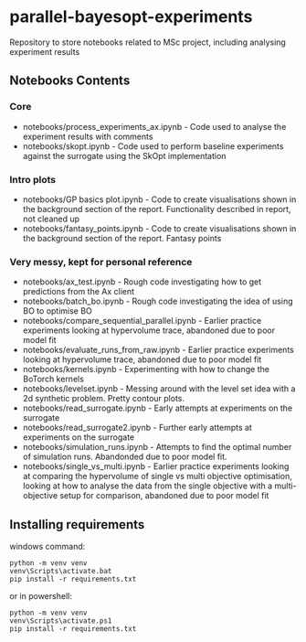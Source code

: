 # parallel-bayesopt-experiments

Repository to store notebooks related to MSc project, including analysing experiment results

## Notebooks Contents

### Core
- notebooks/process_experiments_ax.ipynb - Code used to analyse the experiment results with comments
- notebooks/skopt.ipynb - Code used to perform baseline experiments against the surrogate using the SkOpt implementation

### Intro plots
- notebooks/GP basics plot.ipynb - Code to create visualisations shown in the background section of the report. Functionality described in report, not cleaned up
- notebooks/fantasy_points.ipynb - Code to create visualisations shown in the background section of the report. Fantasy points

### Very messy, kept for personal reference
- notebooks/ax_test.ipynb - Rough code investigating how to get predictions from the Ax client
- notebooks/batch_bo.ipynb - Rough code investigating the idea of using BO to optimise BO
- notebooks/compare_sequential_parallel.ipynb - Earlier practice experiments looking at hypervolume trace, abandoned due to poor model fit
- notebooks/evaluate_runs_from_raw.ipynb - Earlier practice experiments looking at hypervolume trace, abandoned due to poor model fit
- notebooks/kernels.ipynb - Experimenting with how to change the BoTorch kernels
- notebooks/levelset.ipynb - Messing around with the level set idea with a 2d synthetic problem. Pretty contour plots.
- notebooks/read_surrogate.ipynb - Early attempts at experiments on the surrogate
- notebooks/read_surrogate2.ipynb - Further early attempts at experiments on the surrogate
- notebooks/simulation_runs.ipynb - Attempts to find the optimal number of simulation runs. Abandonded due to poor model fit.
- notebooks/single_vs_multi.ipynb - Earlier practice experiments looking at comparing the hypervolume of single vs multi objective optimisation, looking at how to analyse the data from the single objective with a multi-objective setup for comparison, abandoned due to poor model fit


## Installing requirements
 
 windows command:

 ```
python -m venv venv
venv\Scripts\activate.bat
pip install -r requirements.txt
```

or in powershell:
 ```
python -m venv venv
venv\Scripts\activate.ps1
pip install -r requirements.txt
```
